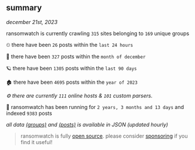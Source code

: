 
## summary
_december 21st, 2023_

ransomwatch is currently crawling `315` sites belonging to `169` unique groups

⏲ there have been `26` posts within the `last 24 hours`

🦈 there have been `327` posts within the `month of december`

🪐 there have been `1305` posts within the `last 90 days`

🏚 there have been `4695` posts within the `year of 2023`

_⚙️ there are currently `111` online hosts & `101` custom parsers._

🦕 ransomwatch has been running for `2 years, 3 months and 13 days` and indexed `9383` posts

_all data  [(groups)](http://ransomwhat.telemetry.ltd/groups) and [(posts)](http://ransomwhat.telemetry.ltd/posts) is available in JSON (updated hourly)_

> ransomwatch is fully [open source](https://github.com/joshhighet/ransomwatch#ransomwatch--). please consider [sponsoring](https://github.com/sponsors/joshhighet) if you find it useful!
